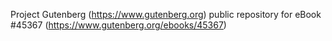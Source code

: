 Project Gutenberg (https://www.gutenberg.org) public repository for eBook #45367 (https://www.gutenberg.org/ebooks/45367)
